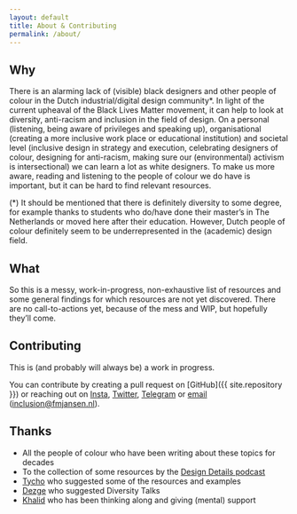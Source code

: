 ```yaml
---
layout: default
title: About & Contributing
permalink: /about/
---
```


## Why

There is an alarming lack of (visible) black designers and other people of colour in the Dutch industrial/digital design community*. In light of the current upheaval of the Black Lives Matter movement, it can help to look at diversity, anti-racism and inclusion in the field of design. On a personal (listening, being aware of privileges and speaking up), organisational (creating a more inclusive work place or educational institution) and societal level (inclusive design in strategy and execution, celebrating designers of colour, designing for anti-racism, making sure our (environmental) activism is intersectional) we can learn a lot as white designers. To make us more aware, reading and listening to the people of colour we do have is important, but it can be hard to find relevant resources.

(*) It should be mentioned that there is definitely diversity to some degree, for example thanks to students who do/have done their master’s in The Netherlands or moved here after their education. However, Dutch people of colour definitely seem to be underrepresented in the (academic) design field.

## What

So this is a messy, work-in-progress, non-exhaustive list of resources and some general findings for which resources are not yet discovered. There are no call-to-actions yet, because of the mess and WIP, but hopefully they’ll come.

## Contributing

This is (and probably will always be) a work in progress.

You can contribute by creating a pull request on [GitHub]({{ site.repository }}) or reaching out on [Insta](https://www.instagram.com/fmjansennl/), [Twitter](https://twitter.com/fmjansen), [Telegram](https://telegram.me/fmjansen) or [email](mailto:inclusion@fmjansen.nl) (inclusion@fmjansen.nl).

## Thanks

- All the people of colour who have been writing about these topics for decades
- To the collection of some resources by the [Design Details podcast](https://designdetails.fm/episodes/czdMW9KM)
- [Tycho](https://twitter.com/tychografie) who suggested some of the resources and examples
- [Dezge](https://twitter.com/Deszie_) who suggested Diversity Talks
- [Khalid](https://www.instagram.com/khachel/) who has been thinking along and giving (mental) support

